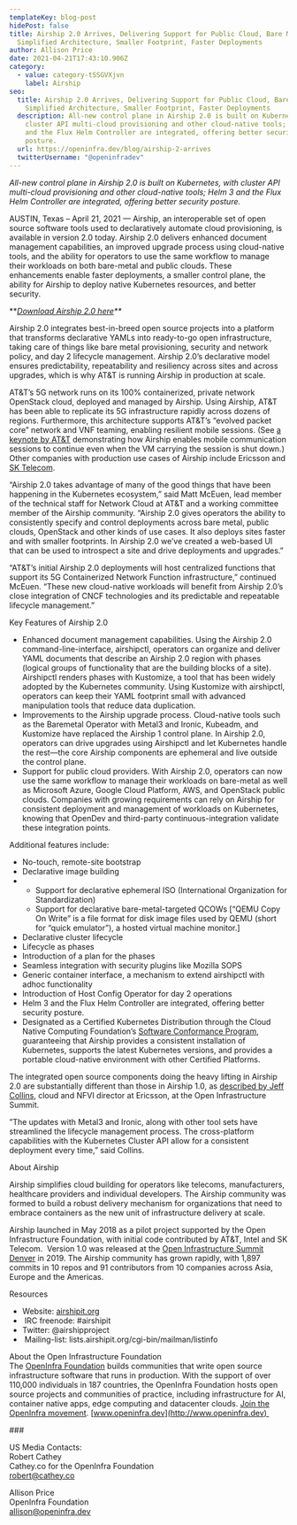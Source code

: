 ```yaml
---
templateKey: blog-post
hidePost: false
title: Airship 2.0 Arrives, Delivering Support for Public Cloud, Bare Metal With
  Simplified Architecture, Smaller Footprint, Faster Deployments
author: Allison Price
date: 2021-04-21T17:43:10.906Z
category:
  - value: category-tSSGVXjvn
    label: Airship
seo:
  title: Airship 2.0 Arrives, Delivering Support for Public Cloud, Bare Metal With
    Simplified Architecture, Smaller Footprint, Faster Deployments
  description: All-new control plane in Airship 2.0 is built on Kubernetes, with
    cluster API multi-cloud provisioning and other cloud-native tools; Helm 3
    and the Flux Helm Controller are integrated, offering better security
    posture.
  url: https://openinfra.dev/blog/airship-2-arrives
  twitterUsername: "@openinfradev"
---
```

*All-new control plane in Airship 2.0 is built on Kubernetes, with cluster API multi-cloud provisioning and other cloud-native tools; Helm 3 and the Flux Helm Controller are integrated, offering better security posture.*

AUSTIN, Texas – April 21, 2021 — Airship, an interoperable set of open source software tools used to declaratively automate cloud provisioning, is available in version 2.0 today. Airship 2.0 delivers enhanced document management capabilities, an improved upgrade process using cloud-native tools, and the ability for operators to use the same workflow to manage their workloads on both bare-metal and public clouds. These enhancements enable faster deployments, a smaller control plane, the ability for Airship to deploy native Kubernetes resources, and better security. 

\*\**[Download Airship 2.0 here](https://github.com/airshipit/airshipctl/releases/tag/v2.0.0)\*\**

Airship 2.0 integrates best-in-breed open source projects into a platform that transforms declarative YAMLs into ready-to-go open infrastructure, taking care of things like bare metal provisioning, security and network policy, and day 2 lifecycle management. Airship 2.0’s declarative model ensures predictability, repeatability and resiliency across sites and across upgrades, which is why AT&T is running Airship in production at scale.

AT&T’s 5G network runs on its 100% containerized, private network OpenStack cloud, deployed and managed by Airship. Using Airship, AT&T has been able to replicate its 5G infrastructure rapidly across dozens of regions. Furthermore, this architecture supports AT&T’s “evolved packet core” network and VNF teaming, enabling resilient mobile sessions. (See [a keynote by AT&T](https://www.openstack.org/videos/summits/berlin-2018/at-and-t-5g-powered-by-open-infrastructure) demonstrating how Airship enables mobile communication sessions to continue even when the VM carrying the session is shut down.) Other companies with production use cases of Airship include Ericsson and [SK Telecom](https://superuser.openstack.org/articles/sk-telecom-5gx-labs-wins-the-2020-superuser-awards/).

“Airship 2.0 takes advantage of many of the good things that have been happening in the Kubernetes ecosystem,” said Matt McEuen, lead member of the technical staff for Network Cloud at AT&T and a working committee member of the Airship community. “Airship 2.0 gives operators the ability to consistently specify and control deployments across bare metal, public clouds, OpenStack and other kinds of use cases. It also deploys sites faster and with smaller footprints. In Airship 2.0 we’ve created a web-based UI that can be used to introspect a site and drive deployments and upgrades.”

“AT&T’s initial Airship 2.0 deployments will host centralized functions that support its 5G Containerized Network Function infrastructure,” continued McEuen. “These new cloud-native workloads will benefit from Airship 2.0’s close integration of CNCF technologies and its predictable and repeatable lifecycle management.”

Key Features of Airship 2.0

* Enhanced document management capabilities. Using the Airship 2.0 command-line-interface, airshipctl, operators can organize and deliver YAML documents that describe an Airship 2.0 region with phases (logical groups of functionality that are the building blocks of a site). Airshipctl renders phases with Kustomize, a tool that has been widely adopted by the Kubernetes community. Using Kustomize with airshipctl, operators can keep their YAML footprint small with advanced manipulation tools that reduce data duplication.
* Improvements to the Airship upgrade process. Cloud-native tools such as the Baremetal Operator with Metal3 and Ironic, Kubeadm, and Kustomize have replaced the Airship 1 control plane. In Airship 2.0, operators can drive upgrades using Airshipctl and let Kubernetes handle the rest—the core Airship components are ephemeral and live outside the control plane.
* Support for public cloud providers. With Airship 2.0, operators can now use the same workflow to manage their workloads on bare-metal as well as Microsoft Azure, Google Cloud Platform, AWS, and OpenStack public clouds. Companies with growing requirements can rely on Airship for consistent deployment and management of workloads on Kubernetes, knowing that OpenDev and third-party continuous-integration validate these integration points.

Additional features include: 

* No-touch, remote-site bootstrap
* Declarative image building
* * Support for declarative ephemeral ISO (International Organization for Standardization)
  * Support for declarative bare-metal-targeted QCOWs \[“QEMU Copy On Write” is a file format for disk image files used by QEMU (short for “quick emulator”), a hosted virtual machine monitor.]
* Declarative cluster lifecycle
* Lifecycle as phases
* Introduction of a plan for the phases
* Seamless integration with security plugins like Mozilla SOPS
* Generic container interface, a mechanism to extend airshipctl with adhoc functionality
* Introduction of Host Config Operator for day 2 operations
* Helm 3 and the Flux Helm Controller are integrated, offering better security posture.
* Designated as a Certified Kubernetes Distribution through the Cloud Native Computing Foundation’s [Software Conformance Program](https://www.cncf.io/certification/software-conformance/), guaranteeing that Airship provides a consistent installation of Kubernetes, supports the latest Kubernetes versions, and provides a portable cloud-native environment with other Certified Platforms.

The integrated open source components doing the heavy lifting in Airship 2.0 are substantially different than those in Airship 1.0, as [described by Jeff Collins](https://www.youtube.com/watch?v=5Ofjr_-rsOg&t=4225s), cloud and NFVI director at Ericsson, at the Open Infrastructure Summit.   

”The updates with Metal3 and Ironic, along with other tool sets have streamlined the lifecycle management process. The cross-platform capabilities with the Kubernetes Cluster API allow for a consistent deployment every time,” said Collins. 

About Airship 

Airship simplifies cloud building for operators like telecoms, manufacturers, healthcare providers and individual developers. The Airship community was formed to build a robust delivery mechanism for organizations that need to embrace containers as the new unit of infrastructure delivery at scale. 

Airship launched in May 2018 as a pilot project supported by the Open Infrastructure Foundation, with initial code contributed by AT&T, Intel and SK Telecom.  Version 1.0 was released at the [Open Infrastructure Summit Denver](https://www.openstack.org/summit/denver-2019/) in 2019. The Airship community has grown rapidly, with 1,897 commits in 10 repos and 91 contributors from 10 companies across Asia, Europe and the Americas.

Resources

* Website: [airshipit.org](https://www.airshipit.org/)
*  IRC freenode: #airshipit
* Twitter: [](https://twitter.com/airshipproject) @airshipproject
*  Mailing-list: lists.airshipit.org/cgi-bin/mailman/listinfo

About the Open Infrastructure Foundation\
The [OpenInfra Foundation](http://openinfra.dev) builds communities that write open source infrastructure software that runs in production. With the support of over 110,000 individuals in 187 countries, the OpenInfra Foundation hosts open source projects and communities of practice, including infrastructure for AI, container native apps, edge computing and datacenter clouds. [Join the OpenInfra movement](https://openinfra.dev/join). [www.openinfra.dev](http://www.openinfra.dev)   

\###

US Media Contacts:\
Robert Cathey\
Cathey.co for the OpenInfra Foundation\
[robert@cathey.co](mailto:robert@cathey.co) 

Allison Price\
OpenInfra Foundation\
[allison@openinfra.dev](allison@openinfra.dev) 